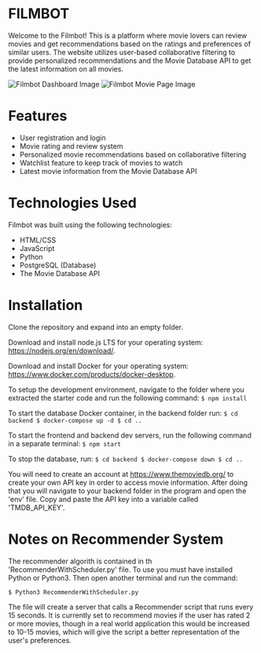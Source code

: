 # FILMBOT
Welcome to the Filmbot! This is a platform where movie lovers can review movies and get recommendations based on the ratings and preferences of similar users. The website utilizes user-based collaborative filtering to provide personalized recommendations and the Movie Database API to get the latest information on all movies.

![Filmbot Dashboard Image](https://github.com/BrandonMinjares/ImageRepo/blob/main/Screen%20Shot%202023-04-24%20at%201.36.54%20PM.png)
![Filmbot Movie Page Image](https://github.com/BrandonMinjares/ImageRepo/blob/main/Screen%20Shot%202023-04-24%20at%202.02.21%20PM.png)

# Features
* User registration and login
* Movie rating and review system
* Personalized movie recommendations based on collaborative filtering
* Watchlist feature to keep track of movies to watch
* Latest movie information from the Movie Database API

# Technologies Used
Filmbot was built using the following technologies:

* HTML/CSS
* JavaScript
* Python
* PostgreSQL (Database)
* The Movie Database API

# Installation
Clone the repository and expand into an empty folder.

Download and install node.js LTS for your operating system: https://nodejs.org/en/download/.

Download and install Docker for your operating system: https://www.docker.com/products/docker-desktop.

To setup the development environment, navigate to the folder where you extracted the starter code and run the following command:
    ```
      $ npm install
    ```

To start the database Docker container, in the backend folder run:
    ```
    $ cd backend
    $ docker-compose up -d
    $ cd ..
    ```

To start the frontend and backend dev servers, run the following command in a separate terminal:
    ```
    $ npm start
    ```

To stop the database, run:
    ```
    $ cd backend
    $ docker-compose down $ cd ..
    ```
    
You will need to create an account at https://www.themoviedb.org/ to create your own API key in order to access movie information. After doing that you will navigate to your backend folder in the program and open the 'env' file. Copy and paste the API key into a variable called 'TMDB_API_KEY'.

# Notes on Recommender System
The recommender algorith is contained in th 'RecommenderWithScheduler.py' file. To use you must have installed Python or Python3. Then open another terminal and run the command:

    $ Python3 RecommenderWithScheduler.py
    
The file will create a server that calls a Recommender script that runs every 15 seconds. It is currently set to recommend movies if the user has rated 2 or more movies, though in a real world application this would be increased to 10-15 movies, which will give the script a better representation of the user's preferences.
